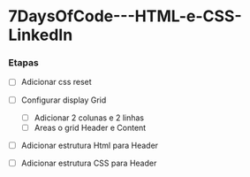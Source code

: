 # 7DaysOfCode---HTML-e-CSS-LinkedIn

### Etapas
- [ ] Adicionar css reset
- [ ] Configurar display Grid
    - [ ] Adicionar 2 colunas e 2 linhas
    - [ ] Areas o grid Header e Content
- [ ] Adicionar estrutura Html para Header
- [ ] Adicionar estrutura CSS para Header

